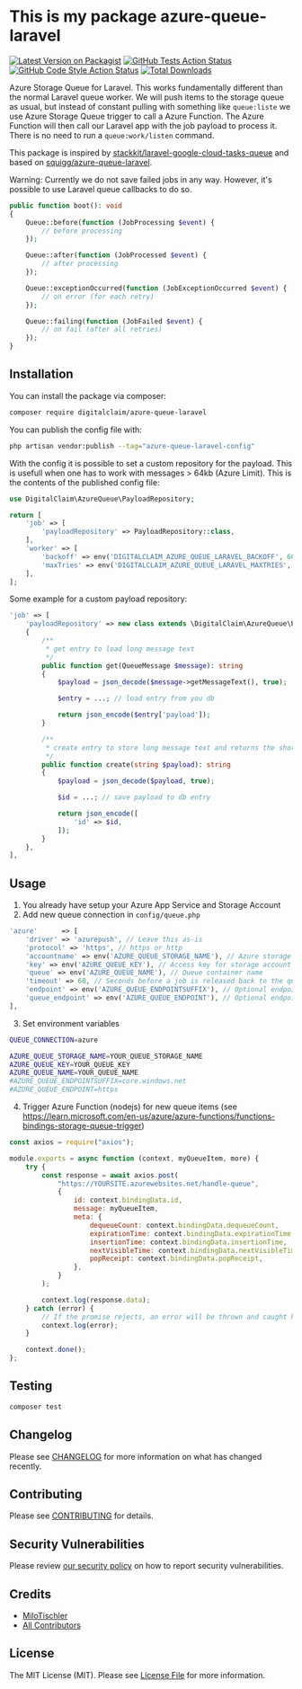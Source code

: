 # This is my package azure-queue-laravel

[![Latest Version on Packagist](https://img.shields.io/packagist/v/digitalclaim/azure-queue-laravel.svg?style=flat-square)](https://packagist.org/packages/digitalclaim/azure-queue-laravel)
[![GitHub Tests Action Status](https://img.shields.io/github/actions/workflow/status/digitalclaim/azure-queue-laravel/run-tests.yml?branch=main&label=tests&style=flat-square)](https://github.com/digitalclaim/azure-queue-laravel/actions?query=workflow%3Arun-tests+branch%3Amain)
[![GitHub Code Style Action Status](https://img.shields.io/github/actions/workflow/status/digitalclaim/azure-queue-laravel/fix-php-code-style-issues.yml?branch=main&label=code%20style&style=flat-square)](https://github.com/digitalclaim/azure-queue-laravel/actions?query=workflow%3A"Fix+PHP+code+style+issues"+branch%3Amain)
[![Total Downloads](https://img.shields.io/packagist/dt/digitalclaim/azure-queue-laravel.svg?style=flat-square)](https://packagist.org/packages/milo/azure-queue-laravel)

Azure Storage Queue for Laravel. This works fundamentally different than the normal Laravel queue worker. We will push items to the storage queue as usual, but instead of constant pulling with something like `queue:liste` we use Azure Storage Queue trigger to call a Azure Function. The Azure Function will then call our Laravel app with the job payload to process it. There is no need to run a `queue:work/listen` command.

This package is inspired by [stackkit/laravel-google-cloud-tasks-queue](https://github.com/stackkit/laravel-google-cloud-tasks-queue) and based on [squigg/azure-queue-laravel](https://github.com/squigg/azure-queue-laravel).

Warning: Currently we do not save failed jobs in any way. However, it's possible to use Laravel queue callbacks to do so.

```php
public function boot(): void
{
    Queue::before(function (JobProcessing $event) {
        // before processing
    });

    Queue::after(function (JobProcessed $event) {
        // after processing
    });

    Queue::exceptionOccurred(function (JobExceptionOccurred $event) {
        // on error (for each retry)
    });

    Queue::failing(function (JobFailed $event) {
        // on fail (after all retries)
    });
}
```

## Installation

You can install the package via composer:

```bash
composer require digitalclaim/azure-queue-laravel
```

You can publish the config file with:

```bash
php artisan vendor:publish --tag="azure-queue-laravel-config"
```

With the config it is possible to set a custom repository for the payload. This is usefull when one has to work with messages > 64kb (Azure Limit). This is the contents of the published config file:

```php
use DigitalClaim\AzureQueue\PayloadRepository;

return [
    'job' => [
        'payloadRepository' => PayloadRepository::class,
    ],
    'worker' => [
        'backoff' => env('DIGITALCLAIM_AZURE_QUEUE_LARAVEL_BACKOFF', 60 * 5),
        'maxTries' => env('DIGITALCLAIM_AZURE_QUEUE_LARAVEL_MAXTRIES', 3),
    ],
];

```

Some example for a custom payload repository:

```php
'job' => [
    'payloadRepository' => new class extends \DigitalClaim\AzureQueue\PayloadRepository
    {
        /**
         * get entry to load long message text
         */
        public function get(QueueMessage $message): string
        {
            $payload = json_decode($message->getMessageText(), true);

            $entry = ...; // load entry from you db

            return json_encode($entry['payload']);
        }

        /**
         * create entry to store long message text and returns the short message text (max 64kb) for the Azure Queue
         */
        public function create(string $payload): string
        {
            $payload = json_decode($payload, true);

            $id = ...; // save payload to db entry

            return json_encode([
                'id' => $id,
            ]);
        }
    },
],
```

## Usage

1. You already have setup your Azure App Service and Storage Account
2. Add new queue connection in `config/queue.php`

```php
'azure'      => [
    'driver' => 'azurepush', // Leave this as-is
    'protocol' => 'https', // https or http
    'accountname' => env('AZURE_QUEUE_STORAGE_NAME'), // Azure storage account name
    'key' => env('AZURE_QUEUE_KEY'), // Access key for storage account
    'queue' => env('AZURE_QUEUE_NAME'), // Queue container name
    'timeout' => 60, // Seconds before a job is released back to the queue
    'endpoint' => env('AZURE_QUEUE_ENDPOINTSUFFIX'), // Optional endpoint suffix if different from core.windows.net
    'queue_endpoint' => env('AZURE_QUEUE_ENDPOINT'), // Optional endpoint for custom addresses like http://localhost/my_storage_name
],
```

3. Set environment variables

```bash
QUEUE_CONNECTION=azure

AZURE_QUEUE_STORAGE_NAME=YOUR_QUEUE_STORAGE_NAME
AZURE_QUEUE_KEY=YOUR_QUEUE_KEY
AZURE_QUEUE_NAME=YOUR_QUEUE_NAME
#AZURE_QUEUE_ENDPOINTSUFFIX=core.windows.net
#AZURE_QUEUE_ENDPOINT=https
```

4. Trigger Azure Function (nodejs) for new queue items (see https://learn.microsoft.com/en-us/azure/azure-functions/functions-bindings-storage-queue-trigger)

```javascript
const axios = require("axios");

module.exports = async function (context, myQueueItem, more) {
    try {
        const response = await axios.post(
            "https://YOURSITE.azurewebsites.net/handle-queue",
            {
                id: context.bindingData.id,
                message: myQueueItem,
                meta: {
                    dequeueCount: context.bindingData.dequeueCount,
                    expirationTime: context.bindingData.expirationTime,
                    insertionTime: context.bindingData.insertionTime,
                    nextVisibleTime: context.bindingData.nextVisibleTime,
                    popReceipt: context.bindingData.popReceipt,
                },
            }
        );

        context.log(response.data);
    } catch (error) {
        // If the promise rejects, an error will be thrown and caught here
        context.log(error);
    }

    context.done();
};
```

## Testing

```bash
composer test
```

## Changelog

Please see [CHANGELOG](CHANGELOG.md) for more information on what has changed recently.

## Contributing

Please see [CONTRIBUTING](CONTRIBUTING.md) for details.

## Security Vulnerabilities

Please review [our security policy](../../security/policy) on how to report security vulnerabilities.

## Credits

-   [MiloTischler](https://github.com/milo)
-   [All Contributors](../../contributors)

## License

The MIT License (MIT). Please see [License File](LICENSE.md) for more information.

